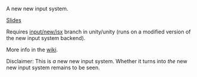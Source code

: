 A new new input system.

[Slides](https://docs.google.com/a/unity3d.com/presentation/d/1QnrbL2IAKy2aqXqBD6pOhnRi5ET7iX0ol98Z1XTgpdg/edit?usp=sharing)

Requires [input/new/isx](https://ono.unity3d.com/unity/unity/changelog?branch=input%2Fnew%2Fisx) branch in unity/unity (runs on a modified version of the new input system backend).

More info in the [wiki](https://github.com/Unity-Technologies/InputSystemX/wiki).

Disclaimer: This is *_a_* new new input system. Whether it turns into *_the_* new new input system remains to be seen.

